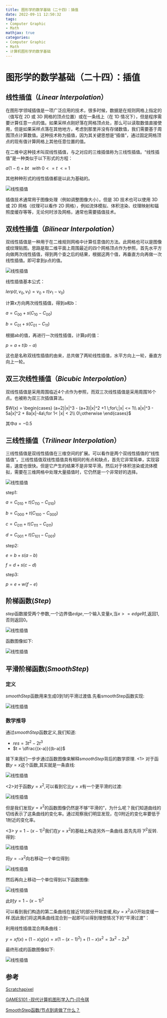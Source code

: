 ```yaml
---
title: 图形学的数学基础（二十四）：插值
date: 2022-09-11 12:50:32
tags:
- Computer Graphic
- Math
mathjax: true
categories:
- Computer Graphic
- Math
- 计算机图形学的数学基础
---
```


# 图形学的数学基础（二十四）：插值

## 线性插值（$Linear\;Interpolation$）
在图形学领域插值是一项广泛应用的技术，很多时候，数据是在规则网格上指定的（值写在 2D 或 3D 网格的顶点位置）或在一条线上（在 1D 情况下），但是程序需要计算任意一点的值。如果采样点刚好落在网格顶点处，那么可以读取数值直接使用，但是如果采样点落在其他地方，考虑到那里并没有存储数值，我们需要基于周围顶点计算数值。这种技术称为插值，因为其关键思想是“插值”，通过固定网格顶点的现有值计算网格上其他任意位置的值。

在二维中这种技术叫双线性插值，与之对应的三维插值称为三线性插值。“线性插值”是一种类似于以下形式的方程：

$a(1-t) +bt\;\;\;with\; 0 <=t\;<=\;1$

其他种种形式的线性插值都是以此为基础的。

![线性插值](图形学的数学基础（二十四）：插值/1.jpg)

插值技术通常用于图像处理（例如调整图像大小）。但是 3D 技术也可以使用 3D 或 2D 网格（纹理可以看作 2D 网格），例如流体模拟、体积渲染、纹理映射和辐照度缓存等等，无论何时涉及网格，通常也需要插值技术。

## 双线性插值（$Bilinear\;Interpolation$）
双线性插值是一种用于在二维规则网格中计算任意值的方法。此网格也可以是图像或纹理贴图。思路是取二维平面上周围最近的四个网格顶点作为参照，首先水平方向做两次线性插值，得到两个查之后的结果，根据这两个值，再垂直方向再做一次线性插值。即可拿到p点的值。

![线性插值](图形学的数学基础（二十四）：插值/2.png)

线性插值基本公式：

$lerp(t, v_0, v_1) = v_0 + t(v_1-v_0)$

计算x方向两次线性插值，得到a和b：

$a = C_{00} + s(C_{10} - C_{00})$

$b = C_{01} + s(C_{01} - C_{11})$

根据ab的值，再进行一次线性插值，计算p的值：

$p = a + t(b - a)$

这也是名称双线性插值的由来，总共做了两轮线性插值，水平方向上一轮，垂直方向上一轮。

## 双三次线性插值（$Bicubic\;Interpolation$）
双线性插值是采用周围临近4个点作为参照，而双三次线性插值是采用周围16个点。也被称为双三次插值算法。

$W(x) = \begin{cases}
    (a+2)|x|^3 - (a+3)|x|^2 +1 \;for\;|x| <= 1\\ 
    a|x|^3 - 5a|x|^2 + 8a|x|-4a\;for 1< |x| < 2\\ 
    0\;otherwise    
\end{cases}$

其中$a = -0.5$

## 三线性插值（$Trilinear\; Interpolation$）
三线性插值是双线性插值在三维空间的扩展。可以看作是两个双线性插值的“线性插值”。三线性插值双线性插值具有相同的有点和缺点，首先它非常简单，实现容易，速度也很快。但是它产生的结果不是非常平滑。然后对于体积渲染或流体模拟，需要在三维网格中处理大量插值时，它仍然是一个非常好的选择。

![线性插值](图形学的数学基础（二十四）：插值/3.png)

step1:

$a = C_{010}+t(C_{110} - C_{010})$

$b = C_{000}+t(C_{100} - C_{000})$

$c = C_{011}+t(C_{111} - C_{011})$

$d = C_{001}+t(C_{101} - C_{001})$

step2:

$e = b + s(a - b)$

$f = d + s(c - d)$

step3:

$p = e + w(f-e)$
## 阶梯函数($Step$)
$step$函数接受两个参数,一个边界值$edge$,一个输入变量$x$,当$x >= edge$时,返回1, 否则返回0。

![线性插值](图形学的数学基础（二十四）：插值/12.png)

函数图像如下:

![线性插值](图形学的数学基础（二十四）：插值/11.jpg)


## 平滑阶梯函数($SmoothStep$)

### 定义
$smoothStep$函数用来生成0到1的平滑过渡值.先看smoothStep函数实现:

![线性插值](图形学的数学基础（二十四）：插值/4.png)

### 数学推导
通过$smoothStep$函数定义,我们知道:

- $res = 3t^2 - 2t^3$
- $t = \dfrac{(x-a)}{(b-a)}$

接下来我们一步步通过函数图像来解释$smoothStep$背后的数学原理.
<1> 对于函数$y = x$这个函数,其实就是一条直线:

![线性插值](图形学的数学基础（二十四）：插值/5.jpg)

<2>对于函数$y = x^2$,可以看到它比$y = x$有一个更平滑的过渡:

![线性插值](图形学的数学基础（二十四）：插值/6.jpg)

但是我们发现$y = x^2$的函数图像仍然是不够“平滑的”，为什么呢？我们知道曲线的切线表示了这条曲线的变化率。通过观察我们明显发现，在0附近的变化率要低于1附近的变化率。

<3> $y = 1 - (x-1)^2$我们在$y = x^2$的基础上构造另外一条曲线.首先先将$下^2$反转.得到:

![线性插值](图形学的数学基础（二十四）：插值/7.jpg)

将$y = -x^2$向右移动一个单位得到:

![线性插值](图形学的数学基础（二十四）：插值/8.jpg)

然后再向上移动一个单位得到以下函数图像:

![线性插值](图形学的数学基础（二十四）：插值/9.jpg)

此时$y = 1- (x-1)^2$

可以看到我们构造的第二条曲线在接近1的部分开始变缓,和$y = x^2$从0开始变缓一样.因此我们将这两条曲线混合到一起即可以得到理想情况下的“平滑过渡”：

利用线性插值混合两条曲线：

$y = xf(x) + (1-x)g(x) = x(1-(x-1)^2) + (1-x)x^2 = 3x^2 - 2x^3$

最终形成的函数图像如下:

![线性插值](图形学的数学基础（二十四）：插值/10.jpg)

## 参考

[Scratchapixel](https://www.scratchapixel.com/lessons/mathematics-physics-for-computer-graphics/interpolation)

[GAMES101 -现代计算机图形学入门-闫令琪](https://www.bilibili.com/video/BV1X7411F744?p=15&vd_source=b3b87210888ec87be647603921054a36)

[SmoothStep函数/节点到底做了什么？](https://zhuanlan.zhihu.com/p/424589478)


